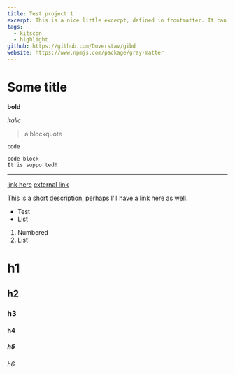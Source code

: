 ```yaml
---
title: Test project 1
excerpt: This is a nice little excerpt, defined in frontmatter. It can also be defined in the "main" markdown, but do I want that?
tags:
  - kitscon
  - highlight
github: https://github.com/Doverstav/gibd
website: https://www.npmjs.com/package/gray-matter
---
```


# Some title

**bold**

_italic_

> a blockquote

`code`

```
code block
It is supported!
```

---

[link here](http://localhost:3000)
[external link](https://www.google.com)

This is a short description, perhaps I'll have a link here as well.

- Test
- List

1. Numbered
2. List

# h1

## h2

### h3

#### h4

##### h5

###### h6
